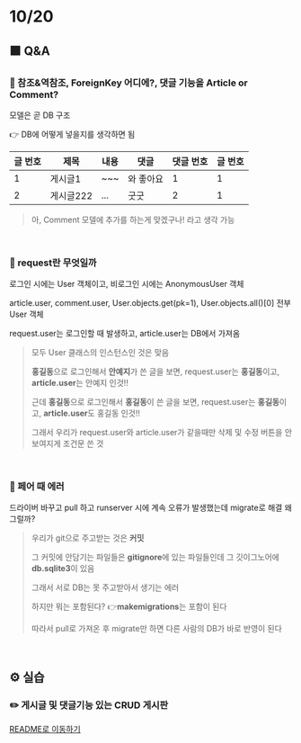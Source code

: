 # 10/20

## 🟪 Q&A

### 🧩 참조&역참조, ForeignKey 어디에?, 댓글 기능을 Article or Comment?

모델은 곧 DB 구조

👉 DB에 어떻게 넣을지를 생각하면 됨

| 글 번호 | 제목      | 내용 | 댓글      | 댓글 번호 | 글 번호 |
| ------- | --------- | ---- | --------- | --------- | ------- |
| 1       | 게시글1   | ~~~  | 와 좋아요 | 1         | 1       |
| 2       | 게시글222 | ...  | 굿굿      | 2         | 1       |

> 아, Comment 모델에 추가를 하는게 맞겠구나! 라고 생각 가능

<br>

### 🧩 request란 무엇일까

로그인 시에는 User 객체이고, 비로그인 시에는 AnonymousUser 객체

article.user, comment.user, User.objects.get(pk=1), User.objects.all()[0] 전부 User 객체

request.user는 로그인할 때 발생하고, article.user는 DB에서 가져옴

> 모두 User 클래스의 인스턴스인 것은 맞음
>
> **홍길동**으로 로그인해서 **안예지**가 쓴 글을 보면, request.user는 **홍길동**이고, **article.user**는 안예지 인것!!
>
> 근데 **홍길동**으로 로그인해서 **홍길동**이 쓴 글을 보면, request.user는 **홍길동**이고, **article.user**도 홍길동 인것!!
>
> 그래서 우리가 request.user와 article.user가 같을때만 삭제 및 수정 버튼을 안 보여지게 조건문 쓴 것

<br>

### 🧩 페어 때 에러

드라이버 바꾸고 pull 하고 runserver 시에 계속 오류가 발생했는데 migrate로 해결 왜 그럴까?

> 우리가 git으로 주고받는 것은 **커밋**
>
> 그 커밋에 안담기는 파일들은 **gitignore**에 있는 파일들인데 그 깃이그노어에 **db.sqlite3**이 있음
>
> 그래서 서로 DB는 못 주고받아서 생기는 에러
>
> 하지만 뭐는 포함된다? 👉**makemigrations**는 포함이 된다
>
> 따라서 pull로 가져온 후 migrate만 하면 다른 사람의 DB가 바로 반영이 된다

<br>

## ⚙️ 실습

### ✏️ 게시글 및 댓글기능 있는 CRUD 게시판

[README로 이동하기](./Practice/221020/README.md)
